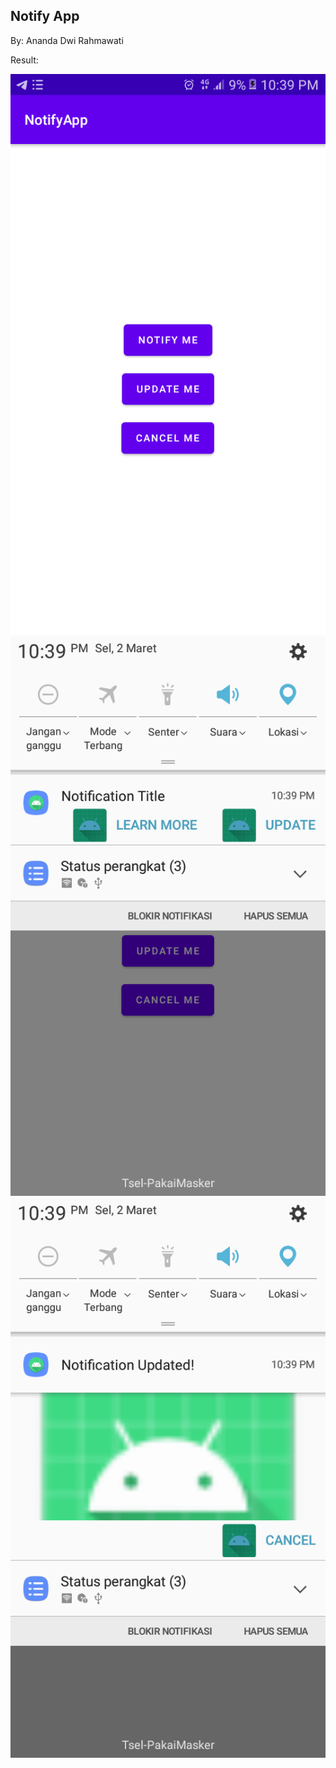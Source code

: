 ## Notify App

By: Ananda Dwi Rahmawati

Result:

![Screenshot](images/1.png)
![Screenshot](images/2.png)
![Screenshot](images/3.png)
